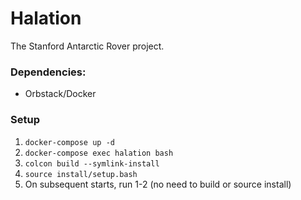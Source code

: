 # Halation

The Stanford Antarctic Rover project.

### Dependencies:
- Orbstack/Docker

### Setup
1. `docker-compose up -d`
2. `docker-compose exec halation bash`
3. `colcon build --symlink-install`
4. `source install/setup.bash`     
5. On subsequent starts, run 1-2 (no need to build or source install)